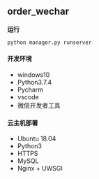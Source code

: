 ## order_wechar

**运行**

```
python manager.py runserver
```





#### 开发环境

* windows10
* Python3.7.4
* Pycharm
* vscode
* 微信开发者工具





#### 云主机部署

- Ubuntu 18.04
- Python3
- HTTPS
- MySQL
- Nginx + UWSGI